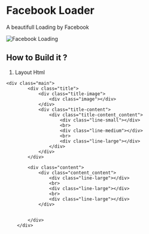 # Facebook Loader
A beautifull Loading by Facebook 

![Facebook Loading](https://rawgit.com/DaoHuyTuan/Facebook-loader/master/FaceBookLoading.gif)

## How to Build it ?

1. Layout Html 

```
<div class="main">
        <div class="title">
            <div class="title-image">
                <div class="image"></div>
            </div>
            <div class="title-content">
                <div class="title-content_content">
                    <div class="line-small"></div>
                    <br>
                    <div class="line-medium"></div>
                    <br>
                    <div class="line-large"></div>
                </div>
            </div>
        </div>

        <div class="content">
            <div class="content_content">
                <div class="line-large"></div>
                <br>
                <div class="line-large"></div>
                <br>
                <div class="line-large"></div>
            </div>


        </div>
    </div>
```